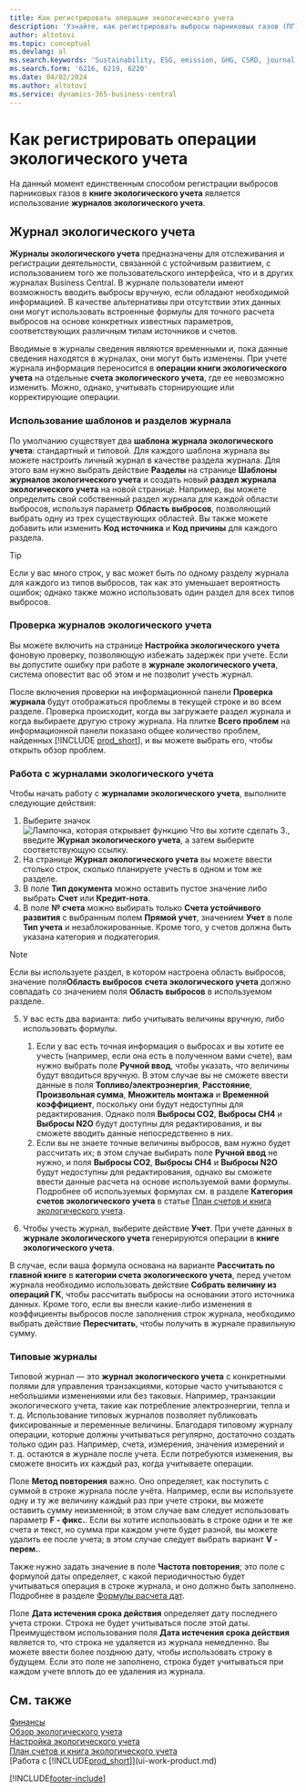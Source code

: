 ```yaml
---
title: Как регистрировать операции экологического учета
description: 'Узнайте, как регистрировать выбросы парниковых газов (ПГ).'
author: altotovi
ms.topic: conceptual
ms.devlang: al
ms.search.keywords: 'Sustainability, ESG, emission, GHG, CSRD, journal'
ms.search.form: '6216, 6219, 6220'
ms.date: 04/02/2024
ms.author: altotovi
ms.service: dynamics-365-business-central
---
```


# Как регистрировать операции экологического учета  

На данный момент единственным способом регистрации выбросов парниковых газов в **книге экологического учета** является использование **журналов экологического учета**.   

## Журнал экологического учета  

**Журналы экологического учета** предназначены для отслеживания и регистрации деятельности, связанной с устойчивым развитием, с использованием того же пользовательского интерфейса, что и в других журналах Business Central. В журнале пользователи имеют возможность вводить выбросы вручную, если обладают необходимой информацией. В качестве альтернативы при отсутствии этих данных они могут использовать встроенные формулы для точного расчета выбросов на основе конкретных известных параметров, соответствующих различным типам источников и счетов. 

Вводимые в журналы сведения являются временными и, пока данные сведения находятся в журналах, они могут быть изменены. При учете журнала информация переносится в **операции книги экологического учета** на отдельные **счета экологического учета**, где ее невозможно изменить. Можно, однако, учитывать сторнирующие или корректирующие операции.  

### Использование шаблонов и разделов журнала 

По умолчанию существует два **шаблона журнала экологического учета**: стандартный и типовой. Для каждого шаблона журнала вы можете настроить личный журнал в качестве раздела журнала. Для этого вам нужно выбрать действие **Разделы** на странице **Шаблоны журналов экологического учета** и создать новый **раздел журнала экологического учета** на новой странице. Например, вы можете определить свой собственный раздел журнала для каждой области выбросов, используя параметр **Область выбросов**, позволяющий выбрать одну из трех существующих областей. Вы также можете добавить или изменить **Код источника** и **Код причины** для каждого раздела. 

>[!TIP]
>Если у вас много строк, у вас может быть по одному разделу журнала для каждого из типов выбросов, так как это уменьшает вероятность ошибок; однако также можно использовать один раздел для всех типов выбросов.   

### Проверка журналов экологического учета 

Вы можете включить на странице **Настройка экологического учета** фоновую проверку, позволяющую избежать задержек при учете. Если вы допустите ошибку при работе в **журнале экологического учета**, система оповестит вас об этом и не позволит учесть журнал.  

После включения проверки на информационной панели **Проверка журнала** будут отображаться проблемы в текущей строке и во всем разделе. Проверка происходит, когда вы загружаете раздел журнала и когда выбираете другую строку журнала. На плитке **Всего проблем** на информационной панели показано общее количество проблем, найденных [!INCLUDE [prod_short](includes/prod_short.md)], и вы можете выбрать его, чтобы открыть обзор проблем. 

### Работа с журналами экологического учета 

Чтобы начать работу с **журналами экологического учета**, выполните следующие действия:   

1. Выберите значок ![Лампочка, которая открывает функцию Что вы хотите сделать 3.](media/ui-search/search_small.png "Что вы хотите сделать"), введите **Журнал экологического учета**, а затем выберите соответствующую ссылку. 
2. На странице **Журнал экологического учета** вы можете ввести столько строк, сколько планируете учесть в одном и том же разделе.  
3. В поле **Тип документа** можно оставить пустое значение либо выбрать **Счет** или **Кредит-нота**.  
4. В поле **№ счета** можно выбирать только **Счета устойчивого развития** с выбранным полем **Прямой учет**, значением **Учет** в поле **Тип учета** и незаблокированные. Кроме того, у счетов должна быть указана категория и подкатегория.  

>[!NOTE]
>Если вы используете раздел, в котором настроена область выбросов, значение поля**Область выбросов** **счета экологического учета** должно совпадать со значением поля **Область выбросов** в используемом разделе.  

5. У вас есть два варианта: либо учитывать величины вручную, либо использовать формулы.   

    1. Если у вас есть точная информация о выбросах и вы хотите ее учесть (например, если она есть в полученном вами счете), вам нужно выбрать поле **Ручной ввод**, чтобы указать, что величины будут вводиться вручную. В этом случае вы не сможете ввести данные в поля **Топливо/электроэнергия**, **Расстояние**, **Произвольная сумма**, **Множитель монтажа** и **Временной коэффициент**, поскольку они будут недоступны для редактирования. Однако поля **Выбросы CO2**, **Выбросы CH4** и **Выбросы N2O** будут доступны для редактирования, и вы сможете вводить данные непосредственно в них. 
    2. Если вы не знаете точные величины выбросов, вам нужно будет рассчитать их; в этом случае выбирать поле **Ручной ввод** не нужно, и поля **Выбросы CO2**, **Выбросы CH4** и **Выбросы N2O** будут недоступны для редактирования, однако вы сможете ввести данные расчета на основе используемой вами формулы. Подробнее об используемых формулах см. в разделе **Категория счетов экологического учета** в статье [План счетов и книга экологического учета](finance-sustainability-accounts-ledger.md#account-categories).
    
7. Чтобы учесть журнал, выберите действие **Учет**. При учете данных в **журнале экологического учета** генерируются операции в **книге экологического учета**. 

В случае, если ваша формула основана на варианте **Рассчитать по главной книге** в **категории счета экологического учета**, перед учетом журнала необходимо использовать действие **Собрать величину из операций ГК**, чтобы рассчитать выбросы на основании этого источника данных. Кроме того, если вы внесли какие-либо изменения в коэффициенты выбросов после заполнения строк журнала, необходимо выбрать действие **Пересчитать**, чтобы получить в журнале правильную сумму.  

### Типовые журналы 

Типовой журнал — это **журнал экологического учета** с конкретными полями для управления транзакциями, которые часто учитываются с небольшими изменениями или без таковых. Например, транзакции экологического учета, такие как потребление электроэнергии, тепла и т. д. Использование типовых журналов позволяет публиковать фиксированные и переменные величины. Благодаря типовому журналу операции, которые должны учитываться регулярно, достаточно создать только один раз. Например, счета, измерения, значения измерений и т. д. остаются в журнале после учета. Если потребуются изменения, вы сможете вносить их каждый раз, когда учитываете операции. 

Поле **Метод повторения** важно. Оно определяет, как поступить с суммой в строке журнала после учёта. Например, если вы используете одну и ту же величину каждый раз при учете строки, вы можете оставить сумму неизменной; в этом случае вам следует использовать параметр **F - фикс.**. Если вы хотите использовать в строке одни и те же счета и текст, но сумма при каждом учете будет разной, вы можете удалить ее после учета; в этом случае следует выбрать вариант **V - перем.**. 

Также нужно задать значение в поле **Частота повторения**; это поле с формулой даты определяет, с какой периодичностью будет учитываться операция в строке журнала, и оно должно быть заполнено. Подробнее в разделе [Формулы расчета дат](ui-enter-date-ranges.md#use-date-formulas).  

Поле **Дата истечения срока действия** определяет дату последнего учета строки. Строка не будет учитываться после этой даты. Преимуществом использования поля **Дата истечения срока действия** является то, что строка не удаляется из журнала немедленно. Вы можете ввести более позднюю дату, чтобы использовать строку в будущем. Если это поле не заполнено, строка будет учитываться при каждом учете вплоть до ее удаления из журнала.  

## См. также  
[Финансы](finance.md)    
[Обзор экологического учета](finance-manage-sustainability.md)   
[Настройка экологического учета](finance-sustainability-setup.md)   
[План счетов и книга экологического учета](finance-sustainability-accounts-ledger.md)   
[Работа с [!INCLUDE[prod_short](includes/prod_short.md)]](ui-work-product.md)   

[!INCLUDE[footer-include](includes/footer-banner.md)]
